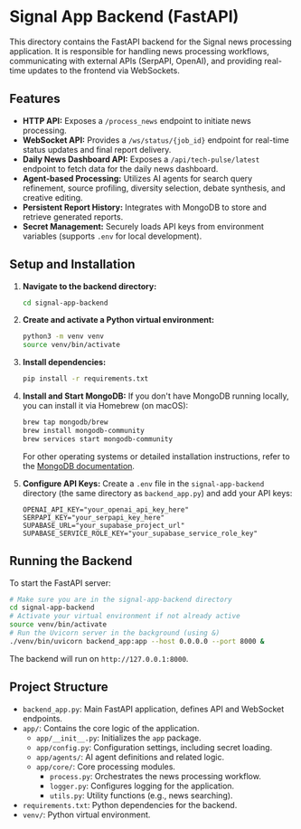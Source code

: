 # Signal App Backend (FastAPI)

This directory contains the FastAPI backend for the Signal news processing application. It is responsible for handling news processing workflows, communicating with external APIs (SerpAPI, OpenAI), and providing real-time updates to the frontend via WebSockets.

## Features

*   **HTTP API:** Exposes a `/process_news` endpoint to initiate news processing.
*   **WebSocket API:** Provides a `/ws/status/{job_id}` endpoint for real-time status updates and final report delivery.
*   **Daily News Dashboard API:** Exposes a `/api/tech-pulse/latest` endpoint to fetch data for the daily news dashboard.
*   **Agent-based Processing:** Utilizes AI agents for search query refinement, source profiling, diversity selection, debate synthesis, and creative editing.
*   **Persistent Report History:** Integrates with MongoDB to store and retrieve generated reports.
*   **Secret Management:** Securely loads API keys from environment variables (supports `.env` for local development).

## Setup and Installation

1.  **Navigate to the backend directory:**
    ```bash
    cd signal-app-backend
    ```

2.  **Create and activate a Python virtual environment:**
    ```bash
    python3 -m venv venv
    source venv/bin/activate
    ```

3.  **Install dependencies:**
    ```bash
    pip install -r requirements.txt
    ```

4.  **Install and Start MongoDB:**
    If you don't have MongoDB running locally, you can install it via Homebrew (on macOS):
    ```bash
    brew tap mongodb/brew
    brew install mongodb-community
    brew services start mongodb-community
    ```
    For other operating systems or detailed installation instructions, refer to the [MongoDB documentation](https://docs.mongodb.com/manual/installation/).

5.  **Configure API Keys:**
    Create a `.env` file in the `signal-app-backend` directory (the same directory as `backend_app.py`) and add your API keys:
    ```
    OPENAI_API_KEY="your_openai_api_key_here"
    SERPAPI_KEY="your_serpapi_key_here"
    SUPABASE_URL="your_supabase_project_url"
    SUPABASE_SERVICE_ROLE_KEY="your_supabase_service_role_key"
    ```

## Running the Backend

To start the FastAPI server:

```bash
# Make sure you are in the signal-app-backend directory
cd signal-app-backend
# Activate your virtual environment if not already active
source venv/bin/activate
# Run the Uvicorn server in the background (using &)
./venv/bin/uvicorn backend_app:app --host 0.0.0.0 --port 8000 &
```

The backend will run on `http://127.0.0.1:8000`.

## Project Structure

*   `backend_app.py`: Main FastAPI application, defines API and WebSocket endpoints.
*   `app/`: Contains the core logic of the application.
    *   `app/__init__.py`: Initializes the `app` package.
    *   `app/config.py`: Configuration settings, including secret loading.
    *   `app/agents/`: AI agent definitions and related logic.
    *   `app/core/`: Core processing modules.
        *   `process.py`: Orchestrates the news processing workflow.
        *   `logger.py`: Configures logging for the application.
        *   `utils.py`: Utility functions (e.g., news searching).
*   `requirements.txt`: Python dependencies for the backend.
*   `venv/`: Python virtual environment.
